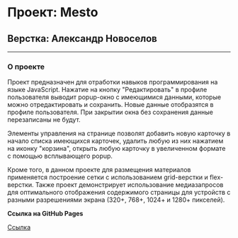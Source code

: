 # Проект: Mesto
## Верстка: Александр Новоселов
---

### О проекте
Проект предназначен для отработки навыков программирования на языке JavaScript.
Нажатие на кнопку "Редактировать" в профиле пользователя выводит popup-окно с имеющимися данными, которые можно отредактировать и сохранить.
Новые данные отобразятся в профиле пользователя. При закрытии окна без сохранения данные перезаписаны не будут.

Элементы управления на странице позволят добавить новую карточку в начало списка имеющихся карточек, удалить любую из них нажатием на иконку "корзина", открыть любую карточку в увеличенном формате с помощью всплывающего popup.

Кроме того, в данном проекте для размещения материалов применяется построение сетки с использованием grid-верстки и flex-верстки.
Также проект демонстрирует использование медиазапросов для оптимального отображения содержимого страницы для устройств с разными разрешениями экрана (320+, 768+, 1024+ и 1280+ пикселей).


**Ссылка на GitHub Pages**

[Ссылка](https://alexander-nov.github.io/mesto/)

